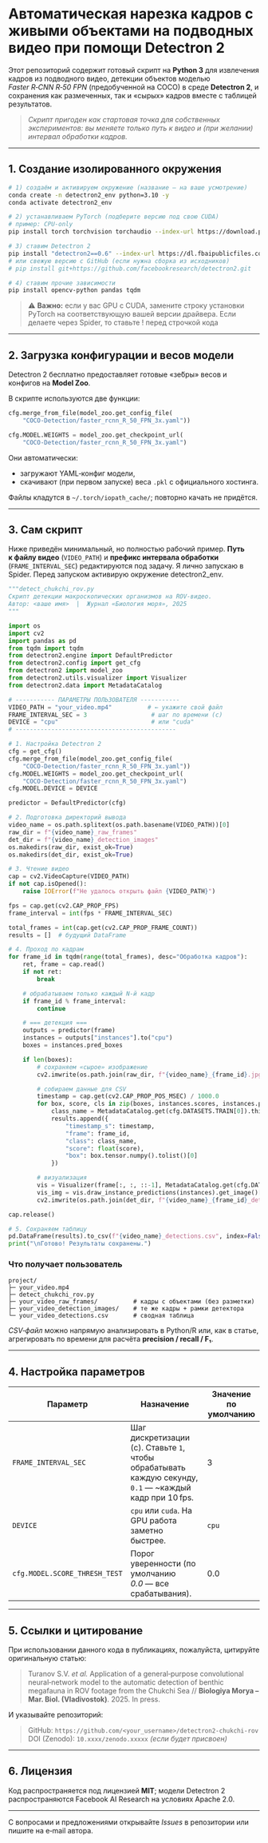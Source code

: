 # Автоматическая нарезка кадров с живыми объектами на подводных видео при помощи Detectron 2

Этот репозиторий содержит готовый скрипт на **Python 3** для извлечения кадров из подводного видео, детекции объектов моделью *Faster R‑CNN R‑50 FPN* (предобученной на COCO) в среде **Detectron 2**, и сохранения как размеченных, так и «сырых» кадров вместе с таблицей результатов.

> *Скрипт пригоден как стартовая точка для собственных экспериментов: вы меняете только путь к видео и (при желании) интервал обработки кадров.*

---

## 1. Создание изолированного окружения

```bash
# 1) создаём и активируем окружение (название — на ваше усмотрение)
conda create -n detectron2_env python=3.10 -y
conda activate detectron2_env

# 2) устанавливаем PyTorch (подберите версию под свою CUDA)
# пример: CPU‑only
pip install torch torchvision torchaudio --index-url https://download.pytorch.org/whl/cpu

# 3) ставим Detectron 2
pip install "detectron2==0.6" --index-url https://dl.fbaipublicfiles.com/detectron2/wheels/cu118/torch2.2/index.html
# или свежую версию с GitHub (если нужна сборка из исходников)
# pip install git+https://github.com/facebookresearch/detectron2.git

# 4) ставим прочие зависимости
pip install opencv-python pandas tqdm
```

> ⚠️ **Важно:** если у вас GPU с CUDA, замените строку установки PyTorch на соответствующую вашей версии драйвера.
> Если делаете через Spider, то ставьте ! перед строчкой кода

---

## 2. Загрузка конфигурации и весов модели

Detectron 2 бесплатно предоставляет готовые «зе́бры» весов и конфигов на **Model Zoo**.

В скрипте используются две функции:

```python
cfg.merge_from_file(model_zoo.get_config_file(
    "COCO-Detection/faster_rcnn_R_50_FPN_3x.yaml"))

cfg.MODEL.WEIGHTS = model_zoo.get_checkpoint_url(
    "COCO-Detection/faster_rcnn_R_50_FPN_3x.yaml")
```

Они автоматически:

* загружают YAML‑конфиг модели,
* скачивают (при первом запуске) веса `.pkl` с официального хостинга.

Файлы кладутся в `~/.torch/iopath_cache/`; повторно качать не придётся.

---

## 3. Сам скрипт

Ниже приведён минимальный, но полностью рабочий пример. **Путь к файлу видео** (`VIDEO_PATH`) и **префикс интервала обработки** (`FRAME_INTERVAL_SEC`) редактируются под задачу.
Я лично запускаю в Spider. Перед запуском активирую окружение detectron2_env.

```python
"""detect_chukchi_rov.py
Скрипт детекции макроскопических организмов на ROV‑видео.
Автор: <ваше имя>  |  Журнал «Биология моря», 2025
"""

import os
import cv2
import pandas as pd
from tqdm import tqdm
from detectron2.engine import DefaultPredictor
from detectron2.config import get_cfg
from detectron2 import model_zoo
from detectron2.utils.visualizer import Visualizer
from detectron2.data import MetadataCatalog

# ----------- ПАРАМЕТРЫ ПОЛЬЗОВАТЕЛЯ -----------
VIDEO_PATH = "your_video.mp4"          # ← укажите свой файл
FRAME_INTERVAL_SEC = 3                  # шаг по времени (с)
DEVICE = "cpu"                          # или "cuda"
# ---------------------------------------------

# 1. Настройка Detectron 2
cfg = get_cfg()
cfg.merge_from_file(model_zoo.get_config_file(
    "COCO-Detection/faster_rcnn_R_50_FPN_3x.yaml"))
cfg.MODEL.WEIGHTS = model_zoo.get_checkpoint_url(
    "COCO-Detection/faster_rcnn_R_50_FPN_3x.yaml")
cfg.MODEL.DEVICE = DEVICE

predictor = DefaultPredictor(cfg)

# 2. Подготовка директорий вывода
video_name = os.path.splitext(os.path.basename(VIDEO_PATH))[0]
raw_dir = f"{video_name}_raw_frames"
det_dir = f"{video_name}_detection_images"
os.makedirs(raw_dir, exist_ok=True)
os.makedirs(det_dir, exist_ok=True)

# 3. Чтение видео
cap = cv2.VideoCapture(VIDEO_PATH)
if not cap.isOpened():
    raise IOError(f"Не удалось открыть файл {VIDEO_PATH}")

fps = cap.get(cv2.CAP_PROP_FPS)
frame_interval = int(fps * FRAME_INTERVAL_SEC)

total_frames = int(cap.get(cv2.CAP_PROP_FRAME_COUNT))
results = []  # будущий DataFrame

# 4. Проход по кадрам
for frame_id in tqdm(range(total_frames), desc="Обработка кадров"):
    ret, frame = cap.read()
    if not ret:
        break

    # обрабатываем только каждый N‑й кадр
    if frame_id % frame_interval:
        continue

    # === детекция ===
    outputs = predictor(frame)
    instances = outputs["instances"].to("cpu")
    boxes = instances.pred_boxes

    if len(boxes):
        # сохраняем «сырое» изображение
        cv2.imwrite(os.path.join(raw_dir, f"{video_name}_{frame_id}.jpg"), frame)

        # собираем данные для CSV
        timestamp = cap.get(cv2.CAP_PROP_POS_MSEC) / 1000.0
        for box, score, cls in zip(boxes, instances.scores, instances.pred_classes):
            class_name = MetadataCatalog.get(cfg.DATASETS.TRAIN[0]).thing_classes[cls]
            results.append({
                "timestamp_s": timestamp,
                "frame": frame_id,
                "class": class_name,
                "score": float(score),
                "box": box.tensor.numpy().tolist()[0]
            })

        # визуализация
        vis = Visualizer(frame[:, :, ::-1], MetadataCatalog.get(cfg.DATASETS.TRAIN[0]), scale=1.2)
        vis_img = vis.draw_instance_predictions(instances).get_image()[:, :, ::-1]
        cv2.imwrite(os.path.join(det_dir, f"{video_name}_{frame_id}_det.jpg"), vis_img)

cap.release()

# 5. Сохраняем таблицу
pd.DataFrame(results).to_csv(f"{video_name}_detections.csv", index=False)
print("\nГотово! Результаты сохранены.")
```

### Что получает пользователь

```
project/
├─ your_video.mp4
├─ detect_chukchi_rov.py
├─ your_video_raw_frames/          # кадры с объектами (без разметки)
├─ your_video_detection_images/    # те же кадры + рамки детектора
└─ your_video_detections.csv       # сводная таблица
```

*CSV‑файл* можно напрямую анализировать в Python/R или, как в статье, агрегировать по времени для расчёта **precision / recall / F₁**.

---

## 4. Настройка параметров

| Параметр                      | Назначение                                                                                               | Значение по умолчанию |
| ----------------------------- | -------------------------------------------------------------------------------------------------------- | --------------------- |
| `FRAME_INTERVAL_SEC`          | Шаг дискретизации (с). Ставьте `1`, чтобы обрабатывать каждую секунду, `0.1` — \~каждый кадр при 10 fps. | 3                     |
| `DEVICE`                      | `cpu` или `cuda`. На GPU работа заметно быстрее.                                                         | `cpu`                 |
| `cfg.MODEL.SCORE_THRESH_TEST` | Порог уверенности (по умолчанию *0.0* — все срабатывания).                                               | 0.0                   |

---

## 5. Ссылки и цитирование

При использовании данного кода в публикациях, пожалуйста, цитируйте оригинальную статью:

> Turanov S.V. *et al.* Application of a general‑purpose convolutional neural‑network model to the automatic detection of benthic megafauna in ROV footage from the Chukchi Sea // **Biologiya Morya – Mar. Biol. (Vladivostok)**. 2025. In press.

И указывайте репозиторий:

> GitHub: `https://github.com/<your_username>/detectron2-chukchi-rov`
> DOI (Zenodo): `10.xxxx/zenodo.xxxxx` *(если будет присвоен)*

---

## 6. Лицензия

Код распространяется под лицензией **MIT**; модели Detectron 2 распространяются Facebook AI Research на условиях Apache 2.0.

---

С вопросами и предложениями открывайте *Issues* в репозитории или пишите на e‑mail автора.
